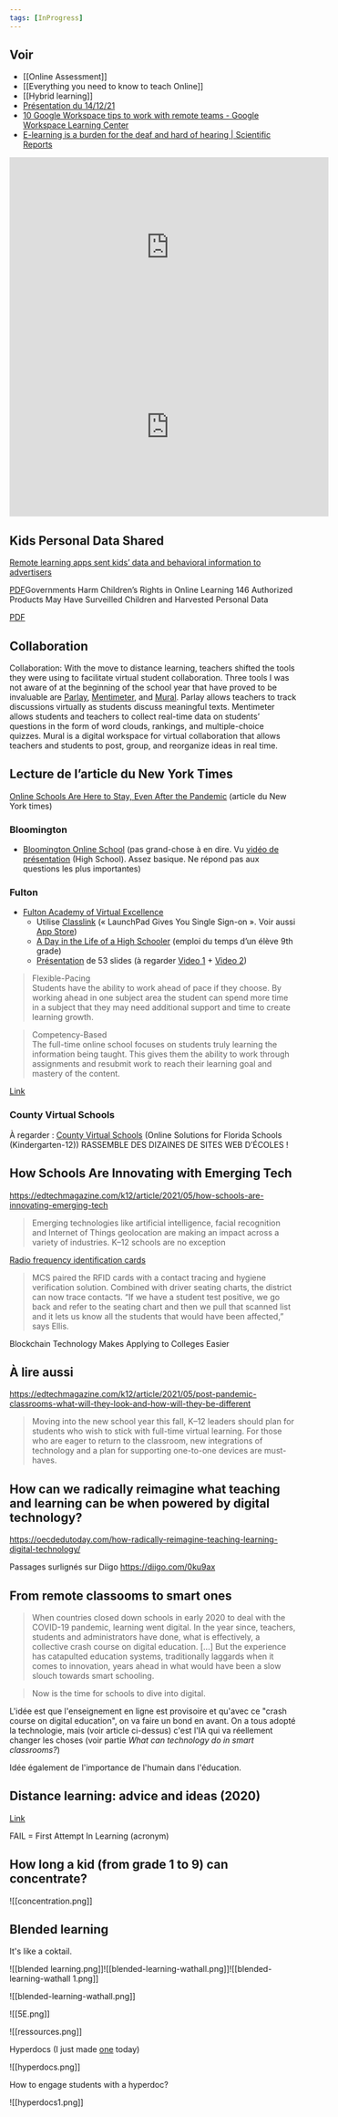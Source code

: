 ```yaml
---
tags: [InProgress]
---
```


## Voir
- [[Online Assessment]]
- [[Everything you need to know to teach Online]]
- [[Hybrid learning]]
- [Présentation du 14/12/21](https://docs.google.com/presentation/d/1N1aSnZ93E77vTgyLEkDLOaXy_MDvDWoHQWtuNH4z5S4/edit#slide=id.p)
- [10 Google Workspace tips to work with remote teams - Google Workspace Learning Center](https://support.google.com/a/users/answer/9283051?hl=en&ref_topic=11498952&utm_source=twitter&utm_medium=unpaidsoc&utm_campaign=FY22-Q2-googleworkspace_supportpage_Product-Education&utm_content=-&utm_term=-)
- [E-learning is a burden for the deaf and hard of hearing | Scientific Reports](https://www.nature.com/articles/s41598-022-13542-1)

<iframe width="560" height="315" src="https://www.youtube.com/embed/7EnnSachgeQ" title="YouTube video player" frameborder="0" allow="accelerometer; autoplay; clipboard-write; encrypted-media; gyroscope; picture-in-picture" allowfullscreen></iframe>

<iframe width="560" height="315" src="https://www.youtube.com/embed/I_mYpTdlzak" title="YouTube video player" frameborder="0" allow="accelerometer; autoplay; clipboard-write; encrypted-media; gyroscope; picture-in-picture" allowfullscreen></iframe>

## Kids Personal Data Shared
[Remote learning apps sent kids’ data and behavioral information to advertisers](https://9to5mac.com/2022/05/26/remote-learning-apps/)

[PDF](https://www.hrw.org/sites/default/files/media_2022/05/HRW_20220526_Students%20Not%20Products%20Report%20Final-IV-v3.pdf)Governments Harm Children’s Rights in Online Learning
146 Authorized Products May Have Surveilled Children and Harvested Personal Data

[PDF](https://www.hrw.org/sites/default/files/media_2022/05/HRW_20220526_Students%20Not%20Products%20Report%20Final-IV-v3.pdf)

## Collaboration
Collaboration: With the move to distance learning, teachers shifted the tools they were using to facilitate virtual student collaboration. Three tools I was not aware of at the beginning of the school year that have proved to be invaluable are [Parlay](https://parlayideas.com/), [Mentimeter](https://www.mentimeter.com/), and [Mural](https://www.mural.co/). Parlay allows teachers to track discussions virtually as students discuss meaningful texts. Mentimeter allows students and teachers to collect real-time data on students’ questions in the form of word clouds, rankings, and multiple-choice quizzes. Mural is a digital workspace for virtual collaboration that allows teachers and students to post, group, and reorganize ideas in real time.  

## Lecture de l’article du New York Times
[Online Schools Are Here to Stay, Even After the Pandemic](https://www.nytimes.com/2021/04/11/technology/remote-learning-online-school.html) (article du New York times)

### Bloomington
* [Bloomington Online School](https://www.bloomington.k12.mn.us/academics/bos) (pas grand-chose à en dire. Vu [vidéo de présentation](https://youtu.be/un3EdveULxw) (High School). Assez basique. Ne répond pas aux questions les plus importantes)

### Fulton
* [Fulton Academy of Virtual Excellence](https://www.fultonschools.org/onlineschool)
	* Utilise [Classlink](https://www.classlink.com/k-12/launchpad) (« LaunchPad Gives You Single Sign-on ». Voir aussi [App Store](https://apps.apple.com/gb/app/classlink-launchpad/id524297631))
	* [A Day in the Life of a High Schooler](https://www.fultonschools.org/Page/22591) (emploi du temps d’un élève 9th grade)
	* [Présentation](https://www.fultonschools.org/cms/lib/GA50000114/Centricity/Domain/8019/Welcome%20to%20FAVE%209th%20Grade.pdf) de 53 slides (à regarder [Video 1](https://www.fultonschools.org/cms/lib/GA50000114/Centricity/Domain/8019/FAVE%20Meeting%209-20210323_180319-Meeting%20Recording%201.mp4) + [Video 2](https://www.fultonschools.org/cms/lib/GA50000114/Centricity/Domain/8019/FAVE%20Meeting%209-20210323_180319-Meeting%20Recording.mp4))

> Flexible-Pacing  
> Students have the ability to work ahead of pace if they choose. By working ahead in one subject area the student can spend more time in a subject that they may need additional support and time to create learning growth.  

> Competency-Based  
> The full-time online school focuses on students truly learning the information being taught. This gives them the ability to work through assignments and resubmit work to reach their learning goal and mastery of the content.  

[Link](https://www.fultonschools.org/Page/22588)

### County Virtual Schools

À regarder : [County Virtual Schools](http://www.flvs.net/florida-school-solutions/county-virtual-schools) (Online Solutions for Florida Schools (Kindergarten-12)) 
RASSEMBLE DES DIZAINES DE SITES WEB D’ÉCOLES !

## How Schools Are Innovating with Emerging Tech

https://edtechmagazine.com/k12/article/2021/05/how-schools-are-innovating-emerging-tech

> Emerging technologies like artificial intelligence, facial recognition and Internet of Things geolocation are making an impact across a variety of industries. K–12 schools are no exception

[Radio frequency identification cards](https://www.cdwg.com/search/Networking/Security-Cameras-Surveillance/Proximity-Cards-Readers/?w=RH3&Page=14&SortBy=PriceAsc)

> MCS paired the RFID cards with a contact tracing and hygiene verification solution. Combined with driver seating charts, the district can now trace contacts. “If we have a student test positive, we go back and refer to the seating chart and then we pull that scanned list and it lets us know all the students that would have been affected,” says Ellis.

Blockchain Technology Makes Applying to Colleges Easier

## À lire aussi

https://edtechmagazine.com/k12/article/2021/05/post-pandemic-classrooms-what-will-they-look-and-how-will-they-be-different

> Moving into the new school year this fall, K–12 leaders should plan for students who wish to stick with full-time virtual learning. For those who are eager to return to the classroom, new integrations of technology and a plan for supporting one-to-one devices are must-haves.

## How can we radically reimagine what teaching and learning can be when powered by digital technology?
https://oecdedutoday.com/how-radically-reimagine-teaching-learning-digital-technology/

Passages surlignés sur Diigo https://diigo.com/0ku9ax

## From remote classooms to smart ones

> When countries closed down schools in early 2020 to deal with the COVID-19 pandemic, learning went digital. In the year since, teachers, students and administrators have done, what is effectively, a collective crash course on digital education. [...] But the experience has catapulted education systems, traditionally laggards when it comes to innovation, years ahead in what would have been a slow slouch towards smart schooling.

> Now is the time for schools to dive into digital.

L'idée est que l'enseignement en ligne est provisoire et qu'avec ce "crash course on digital education", on va faire un bond en avant. On a tous adopté la technologie, mais (voir article ci-dessus) c'est l'IA qui va réellement changer les choses (voir partie *What can technology do in smart classrooms?*)

Idée également de l'importance de l'humain dans l'éducation.


## Distance learning: advice and ideas (2020)

[Link](https://ibo-events.webex.com/recordingservice/sites/ibo-events/recording/235b9972cb8241608904bb5c009d1038/playback)

FAIL = First Attempt In Learning (acronym)

## How long a kid (from grade 1 to 9) can concentrate?

![[concentration.png]]

## Blended learning
It's like a coktail.

![[blended learning.png]]![[blended-learning-wathall.png]]![[blended-learning-wathall 1.png]]

![[blended-learning-wathall.png]]

![[5E.png]]

![[ressources.png]]

Hyperdocs (I just made [one](https://docs.google.com/document/d/1ODm6NrFPbPotdpGt_ix5_yYd4bgjfJdWGsJmdOko93A/edit#) today)

![[hyperdocs.png]]

How to engage students with a hyperdoc?

![[hyperdocs1.png]]